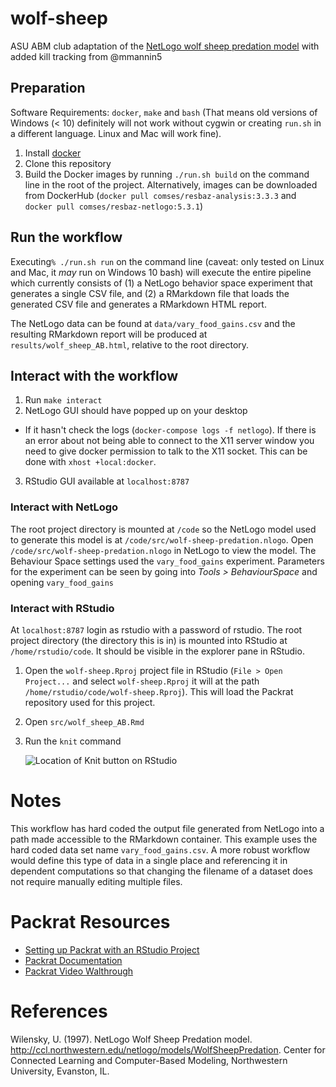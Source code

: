 # wolf-sheep
ASU ABM club adaptation of the [NetLogo wolf sheep predation model](http://ccl.northwestern.edu/netlogo/models/WolfSheepPredation) with added kill tracking from @mmannin5

## Preparation

Software Requirements: `docker`, `make` and `bash` (That means old versions of Windows (< 10) definitely will not work without cygwin or creating `run.sh` in a different language. Linux and Mac will work fine).

1. Install [docker](https://www.docker.com/)
2. Clone this repository
3. Build the Docker images by running `./run.sh build` on the command line in the root of the project. Alternatively, images can be downloaded from DockerHub (`docker pull comses/resbaz-analysis:3.3.3` and `docker pull comses/resbaz-netlogo:5.3.1`)

## Run the workflow

Executing`% ./run.sh run` on the command line (caveat: only tested on Linux and Mac, it *may* run on Windows 10 bash) will execute the entire pipeline which currently consists of (1) a NetLogo behavior space experiment that generates a single CSV file, and (2) a RMarkdown file that loads the generated CSV file and generates a RMarkdown HTML report. 

The NetLogo data can be found at `data/vary_food_gains.csv` and the resulting RMarkdown report will be produced at `results/wolf_sheep_AB.html`, relative to the root directory. 

## Interact with the workflow

1. Run `make interact`
2. NetLogo GUI should have popped up on your desktop
  - If it hasn't check the logs (`docker-compose logs -f netlogo`). If there is an error about not being able to connect to the X11 server window you need to give docker permission to talk to the X11 socket. This can be done with `xhost +local:docker`.
3. RStudio GUI available at `localhost:8787`

### Interact with NetLogo

The root project directory is mounted at `/code` so the NetLogo model used to generate this model is at `/code/src/wolf-sheep-predation.nlogo`. Open `/code/src/wolf-sheep-predation.nlogo` in NetLogo to view the model. The Behaviour Space settings used the `vary_food_gains` experiment. Parameters for the experiment can be seen by going into *Tools > BehaviourSpace* and opening `vary_food_gains`

### Interact with RStudio

At `localhost:8787` login as rstudio with a password of rstudio. The root project directory (the directory this is in) is mounted into RStudio at `/home/rstudio/code`. It should be visible in the explorer pane in RStudio.

1. Open the `wolf-sheep.Rproj` project file in RStudio (`File > Open Project...` and select `wolf-sheep.Rproj` it will at the path `/home/rstudio/code/wolf-sheep.Rproj`). This will load the Packrat repository used for this project.
2. Open `src/wolf_sheep_AB.Rmd`
3. Run the `knit` command

   ![Location of Knit button on RStudio](images/knit.png "RStudio knit")

# Notes

This workflow has hard coded the output file generated from NetLogo into a path made accessible to the RMarkdown container. This example uses the hard coded data set name `vary_food_gains.csv`. A more robust workflow would define this type of data in a single place and referencing it in dependent computations so that changing the filename of a dataset does not require manually editing multiple files.

# Packrat Resources

- [Setting up Packrat with an RStudio Project](https://rstudio.github.io/packrat/rstudio.html)
- [Packrat Documentation](https://rstudio.github.io/packrat/)
- [Packrat Video Walthrough](https://www.rstudio.com/resources/webinars/managing-package-dependencies-in-r-with-packrat/)

# References
Wilensky, U. (1997). NetLogo Wolf Sheep Predation model. http://ccl.northwestern.edu/netlogo/models/WolfSheepPredation.
Center for Connected Learning and Computer-Based Modeling, Northwestern University, Evanston, IL.
